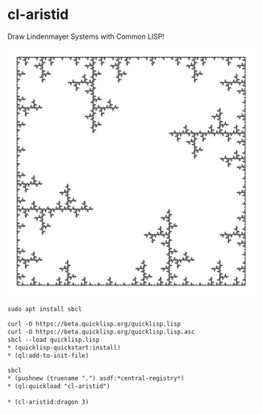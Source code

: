# cl-aristid

Draw Lindenmayer Systems with Common LISP!

![](examples/crystal_005.png)

```
sudo apt install sbcl
```

```
curl -O https://beta.quicklisp.org/quicklisp.lisp
curl -O https://beta.quicklisp.org/quicklisp.lisp.asc
sbcl --load quicklisp.lisp
* (quicklisp-quickstart:install)
* (ql:add-to-init-file)
```

```
sbcl
* (pushnew (truename ".") asdf:*central-registry*)
* (ql:quickload "cl-aristid")

* (cl-aristid:dragon 3)
```
